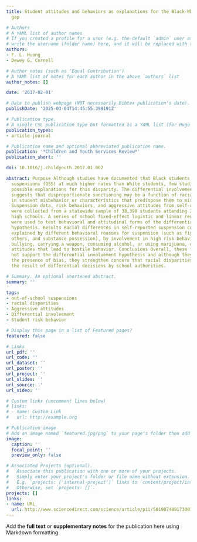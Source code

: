 ```yaml
---
title: Student attitudes and behaviors as explanations for the Black-White suspension
  gap

# Authors
# A YAML list of author names
# If you created a profile for a user (e.g. the default `admin` user at `content/authors/admin/`), 
# write the username (folder name) here, and it will be replaced with their full name and linked to their profile.
authors:
- F. L. Huang
- Dewey G. Cornell

# Author notes (such as 'Equal Contribution')
# A YAML list of notes for each author in the above `authors` list
author_notes: []

date: '2017-02-01'

# Date to publish webpage (NOT necessarily Bibtex publication's date).
publishDate: '2025-03-04T14:45:55.398191Z'

# Publication type.
# A single CSL publication type but formatted as a YAML list (for Hugo requirements).
publication_types:
- article-journal

# Publication name and optional abbreviated publication name.
publication: '*Children and Youth Services Review*'
publication_short: ''

doi: 10.1016/j.childyouth.2017.01.002

abstract: Purpose Although studies have documented that Black students receive out-of-school
  suspensions (OSS) at much higher rates than White students, few studies have investigated
  possible explanations for this disparity. The differential involvement hypothesis
  suggests that disproportionate sanctioning may be a function of racial differences
  in student misbehavior or characteristics that predispose them to misbehavior. Method
  Suspension data, risk behaviors, and aggressive attitudes from self-report surveys
  were collected from a statewide sample of 38,398 students attending 236 racially-diverse
  high schools. A series of school fixed-effect logistic and linear regression models
  were used to test behavioral and attitudinal forms of the differential involvement
  hypothesis. Results Racial differences in self-reported suspension could not be
  explained by different behavioral reasons for suspension (such as fighting, threatening
  others, and substance possession), by involvement in high risk behaviors of fighting,
  bullying, carrying a weapon, consuming alcohol, or using marijuana, or by aggressive
  attitudes that lead to hostile behavior. Conclusions Overall, these findings do
  not support the differential involvement hypothesis and although they do not establish
  the presence of bias, they strengthen concern that racial disparities are likely
  the result of differential decisions by school authorities.

# Summary. An optional shortened abstract.
summary: ''

tags:
- out-of-school suspensions
- racial disparities
- Aggressive attitudes
- Differential involvement
- Student risk behavior

# Display this page in a list of Featured pages?
featured: false

# Links
url_pdf: ''
url_code: ''
url_dataset: ''
url_poster: ''
url_project: ''
url_slides: ''
url_source: ''
url_video: ''

# Custom links (uncomment lines below)
# links:
# - name: Custom Link
#   url: http://example.org

# Publication image
# Add an image named `featured.jpg/png` to your page's folder then add a caption below.
image:
  caption: ''
  focal_point: ''
  preview_only: false

# Associated Projects (optional).
#   Associate this publication with one or more of your projects.
#   Simply enter your project's folder or file name without extension.
#   E.g. `projects: ['internal-project']` links to `content/project/internal-project/index.md`.
#   Otherwise, set `projects: []`.
projects: []
links:
- name: URL
  url: http://www.sciencedirect.com/science/article/pii/S0190740917300105
---
```


Add the **full text** or **supplementary notes** for the publication here using Markdown formatting.
